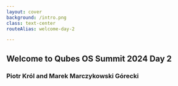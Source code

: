 ```yaml
---
layout: cover
background: /intro.png
class: text-center
routeAlias: welcome-day-2

---
```

## Welcome to Qubes OS Summit 2024 Day 2

### Piotr Król and Marek Marczykowski Górecki
